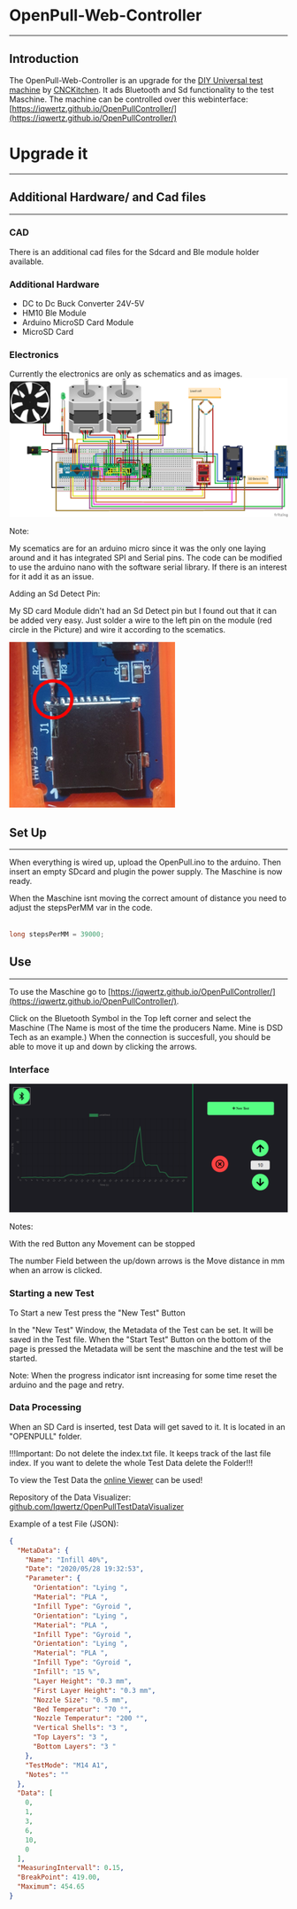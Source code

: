 # OpenPull-Web-Controller
---

## Introduction
The OpenPull-Web-Controller is an upgrade for the [DIY Universal test machine](https://github.com/CNCKitchen/Open-Pull) by [CNCKitchen](https://github.com/CNCKitchen).
It ads Bluetooth and Sd functionality to the test Maschine. 
The machine can be controlled over this webinterface: [https://iqwertz.github.io/OpenPullController/](https://iqwertz.github.io/OpenPullController/)

# Upgrade it
---

## Additional Hardware/ and Cad files
---

### CAD
There is an additional cad files for the Sdcard and Ble module holder available.

### Additional Hardware
- DC to Dc Buck Converter 24V-5V
- HM10 Ble Module
- Arduino MicroSD Card Module
- MicroSD Card

### Electronics
Currently the electronics are only as schematics and as images.
![](assets/pictures/OpenPull_Steckplatine.png)

Note:

My scematics are for an arduino micro since it was the only one laying around and it has integrated SPI and Serial pins. The code can be modified to use the arduino nano with the software serial library. If there is an interest for it add it as an issue.

Adding an Sd Detect Pin:

My SD card Module didn't had an Sd Detect pin but I found out that it can be added very easy. Just solder a wire to the left pin on the module (red circle in the Picture) and wire it according to the scematics.

<img src="assets/pictures/SdDetectPin.jpg" width="300">

## Set Up
---

When everything is wired up, upload the OpenPull.ino to the arduino. Then insert an empty SDcard and plugin the power supply. The Maschine is now ready.

When the Maschine isnt moving the correct amount of distance you need to adjust the stepsPerMM var in the code.
```C++

long stepsPerMM = 39000;

```

## Use 
---

To use the Maschine go to [https://iqwertz.github.io/OpenPullController/](https://iqwertz.github.io/OpenPullController/).

Click on the Bluetooth Symbol in the Top left corner and select the Maschine (The Name is most of the time the producers Name. Mine is DSD Tech as an example.) When the connection is succesfull, you should be able to move it up and down by clicking the arrows.

### Interface
![](assets/pictures/Interface.png)

Notes:

With the red Button any Movement can be stopped

The number Field between the up/down arrows is the Move distance in mm when an arrow is clicked.
### Starting a new Test

To Start a new Test press the "New Test" Button

In the "New Test" Window, the Metadata of the Test can be set. It will be saved in the Test file. When the "Start Test" Button on the bottom of the page is pressed the Metadata will be sent the maschine and the test will be started.

Note:
When the progress indicator isnt increasing for some time reset the arduino and the page and retry.

### Data Processing
When an SD Card is inserted, test Data will get saved to it. It is located in an "OPENPULL" folder. 

!!!Important: Do not delete the index.txt file. It keeps track of the last file index. If you want to delete the whole Test Data delete the Folder!!!

To view the Test Data the [online Viewer](https://iqwertz.github.io/Visualizer/) can be used! 

Repository of the Data Visualizer: [github.com/Iqwertz/OpenPullTestDataVisualizer](https://github.com/Iqwertz/OpenPullTestDataVisualizer)

Example of a test File (JSON):

```JSON
{
  "MetaData": {
    "Name": "Infill 40%",
    "Date": "2020/05/28 19:32:53",
    "Parameter": {
      "Orientation": "Lying ",
      "Material": "PLA ",
      "Infill Type": "Gyroid ",
      "Orientation": "Lying ",
      "Material": "PLA ",
      "Infill Type": "Gyroid ",
      "Orientation": "Lying ",
      "Material": "PLA ",
      "Infill Type": "Gyroid ",
      "Infill": "15 %",
      "Layer Height": "0.3 mm",
      "First Layer Height": "0.3 mm",
      "Nozzle Size": "0.5 mm",
      "Bed Temperatur": "70 °",
      "Nozzle Temperatur": "200 °",
      "Vertical Shells": "3 ",
      "Top Layers": "3 ",
      "Bottom Layers": "3 "
    },
    "TestMode": "M14 A1",
    "Notes": ""
  },
  "Data": [
    0,
    1,
    3,
    6,
    10,
    0
  ],
  "MeasuringIntervall": 0.15,
  "BreakPoint": 419.00,
  "Maximum": 454.65
}
```

